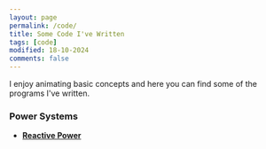 ```yaml
---
layout: page
permalink: /code/
title: Some Code I've Written
tags: [code]
modified: 18-10-2024
comments: false
---
```



I enjoy animating basic concepts and here you can find some of the programs I've written.

### Power Systems

* [**Reactive Power**](Reactive-Power-The-Particle-Flow.html)<br>



